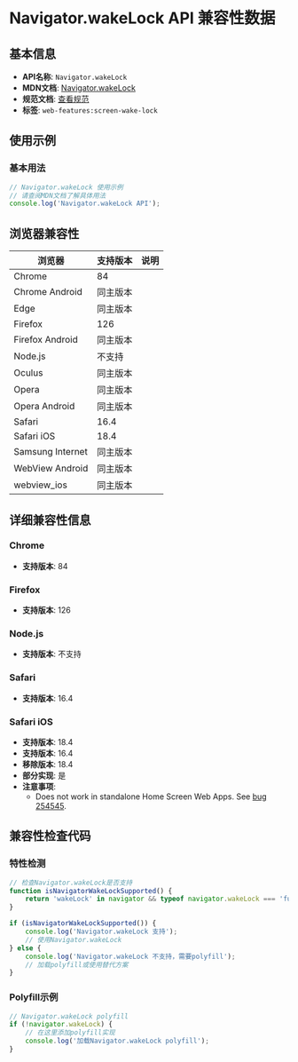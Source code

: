 # Navigator.wakeLock API 兼容性数据

## 基本信息

- **API名称**: `Navigator.wakeLock`
- **MDN文档**: [Navigator.wakeLock](https://developer.mozilla.org/docs/Web/API/Navigator/wakeLock)
- **规范文档**: [查看规范](https://w3c.github.io/screen-wake-lock/#extensions-to-the-navigator-interface)
- **标签**: `web-features:screen-wake-lock`

## 使用示例

### 基本用法

```javascript
// Navigator.wakeLock 使用示例
// 请查阅MDN文档了解具体用法
console.log('Navigator.wakeLock API');
```

## 浏览器兼容性

| 浏览器 | 支持版本 | 说明 |
|--------|----------|------|
| Chrome | 84 |  |
| Chrome Android | 同主版本 |  |
| Edge | 同主版本 |  |
| Firefox | 126 |  |
| Firefox Android | 同主版本 |  |
| Node.js | 不支持 |  |
| Oculus | 同主版本 |  |
| Opera | 同主版本 |  |
| Opera Android | 同主版本 |  |
| Safari | 16.4 |  |
| Safari iOS | 18.4 |  |
| Samsung Internet | 同主版本 |  |
| WebView Android | 同主版本 |  |
| webview_ios | 同主版本 |  |

## 详细兼容性信息

### Chrome

- **支持版本**: 84

### Firefox

- **支持版本**: 126

### Node.js

- **支持版本**: 不支持

### Safari

- **支持版本**: 16.4

### Safari iOS

- **支持版本**: 18.4
- **支持版本**: 16.4
- **移除版本**: 18.4
- **部分实现**: 是
- **注意事项**:
  - Does not work in standalone Home Screen Web Apps. See [bug 254545](https://webkit.org/b/254545#c32).

## 兼容性检查代码

### 特性检测

```javascript
// 检查Navigator.wakeLock是否支持
function isNavigatorWakeLockSupported() {
    return 'wakeLock' in navigator && typeof navigator.wakeLock === 'function';
}

if (isNavigatorWakeLockSupported()) {
    console.log('Navigator.wakeLock 支持');
    // 使用Navigator.wakeLock
} else {
    console.log('Navigator.wakeLock 不支持，需要polyfill');
    // 加载polyfill或使用替代方案
}
```

### Polyfill示例

```javascript
// Navigator.wakeLock polyfill
if (!navigator.wakeLock) {
    // 在这里添加polyfill实现
    console.log('加载Navigator.wakeLock polyfill');
}
```

